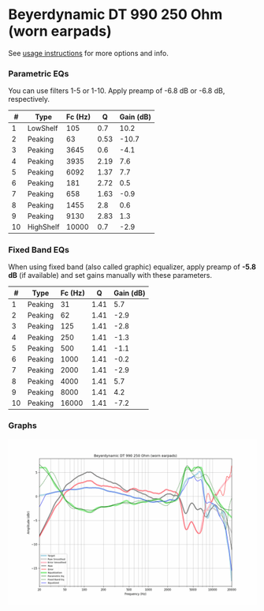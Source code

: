 # Beyerdynamic DT 990 250 Ohm (worn earpads)
See [usage instructions](https://github.com/jaakkopasanen/AutoEq#usage) for more options and info.

### Parametric EQs
You can use filters 1-5 or 1-10. Apply preamp of -6.8 dB or -6.8 dB, respectively.

|   # | Type      |   Fc (Hz) |    Q |   Gain (dB) |
|-----|-----------|-----------|------|-------------|
|   1 | LowShelf  |       105 | 0.7  |        10.2 |
|   2 | Peaking   |        63 | 0.53 |       -10.7 |
|   3 | Peaking   |      3645 | 0.6  |        -4.1 |
|   4 | Peaking   |      3935 | 2.19 |         7.6 |
|   5 | Peaking   |      6092 | 1.37 |         7.7 |
|   6 | Peaking   |       181 | 2.72 |         0.5 |
|   7 | Peaking   |       658 | 1.63 |        -0.9 |
|   8 | Peaking   |      1455 | 2.8  |         0.6 |
|   9 | Peaking   |      9130 | 2.83 |         1.3 |
|  10 | HighShelf |     10000 | 0.7  |        -2.9 |

### Fixed Band EQs
When using fixed band (also called graphic) equalizer, apply preamp of **-5.8 dB** (if available) and set gains manually with these parameters.

|   # | Type    |   Fc (Hz) |    Q |   Gain (dB) |
|-----|---------|-----------|------|-------------|
|   1 | Peaking |        31 | 1.41 |         5.7 |
|   2 | Peaking |        62 | 1.41 |        -2.9 |
|   3 | Peaking |       125 | 1.41 |        -2.8 |
|   4 | Peaking |       250 | 1.41 |        -1.3 |
|   5 | Peaking |       500 | 1.41 |        -1.1 |
|   6 | Peaking |      1000 | 1.41 |        -0.2 |
|   7 | Peaking |      2000 | 1.41 |        -2.9 |
|   8 | Peaking |      4000 | 1.41 |         5.7 |
|   9 | Peaking |      8000 | 1.41 |         4.2 |
|  10 | Peaking |     16000 | 1.41 |        -7.2 |

### Graphs
![](./Beyerdynamic%20DT%20990%20250%20Ohm%20(worn%20earpads).png)
